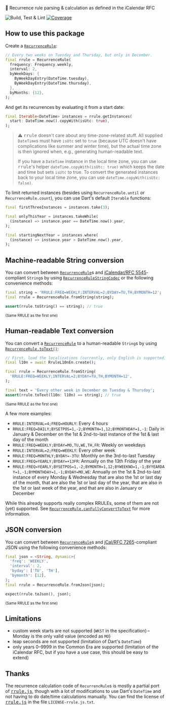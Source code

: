 🔁 Recurrence rule parsing & calculation as defined in the iCalendar RFC

![Build, Test & Lint](https://github.com/JonasWanke/rrule/workflows/Build,%20Test%20&%20Lint/badge.svg)
[![Coverage](https://codecov.io/gh/JonasWanke/rrule/branch/main/graph/badge.svg)](https://codecov.io/gh/JonasWanke/rrule)

## How to use this package

Create a [`RecurrenceRule`]:

```dart
// Every two weeks on Tuesday and Thursday, but only in December.
final rrule = RecurrenceRule(
  frequency: Frequency.weekly,
  interval: 2,
  byWeekDays: {
    ByWeekDayEntry(DateTime.tuesday),
    ByWeekDayEntry(DateTime.thursday),
  },
  byMonths: {12},
);
```

And get its recurrences by evaluating it from a start date:

```dart
final Iterable<DateTime> instances = rrule.getInstances(
  start: DateTime.now().copyWith(isUtc: true),
);
```

> ⚠️ <kbd>rrule</kbd> doesn't care about any time-zone-related stuff.
> All supplied `DateTime`s must have `isUtc` set to `true` (because UTC doesn't have complications like summer and winter time), but the actual time zone is then ignored when, e.g., generating human-readable text.
>
> If you have a `DateTime` instance in the local time zone, you can use <kbd>rrule</kbd>'s helper `dateTime.copyWith(isUtc: true)` which keeps the date and time but sets `isUtc` to true.
> To convert the generated instances back to your local time zone, you can use `dateTime.copyWith(isUtc: false)`.

To limit returned instances (besides using `RecurrenceRule.until` or `RecurrenceRule.count`), you can use Dart's default `Iterable` functions:

```dart
final firstThreeInstances = instances.take(3);

final onlyThisYear = instances.takeWhile(
  (instance) => instance.year == DateTime.now().year,
);

final startingNextYear = instances.where(
  (instance) => instance.year > DateTime.now().year,
);
```

## Machine-readable String conversion

You can convert between [`RecurrenceRule`]s and [iCalendar/RFC 5545][RFC 5545]-compliant `String`s by using [`RecurrenceRuleStringCodec`] or the following convenience methods:

```dart
final string = 'RRULE:FREQ=WEEKLY;INTERVAL=2;BYDAY=TU,TH;BYMONTH=12';
final rrule = RecurrenceRule.fromString(string);

assert(rrule.toString() == string); // true
```

<sup>(Same RRULE as the first one)</sup>

## Human-readable Text conversion

You can convert a [`RecurrenceRule`] to a human-readable `String`s by using [`RecurrenceRule.toText()`]:

```dart
// First, load the localizations (currently, only English is supported):
final l10n = await RruleL10nEn.create();

final rrule = RecurrenceRule.fromString(
  'RRULE:FREQ=WEEKLY;INTERVAL=2;BYDAY=TU,TH;BYMONTH=12',
);

final text = 'Every other week in December on Tuesday & Thursday';
assert(rrule.toText(l10n: l10n) == string); // true
```

<sup>(Same RRULE as the first one)</sup>

A few more examples:

* `RRULE:INTERVAL=4;FREQ=HOURLY`: Every 4 hours
* `RRULE:FREQ=DAILY;BYSETPOS=1,-2;BYMONTH=1,12;BYMONTHDAY=1,-1`: Daily in January & December on the 1st & 2nd-to-last instance of the 1st & last day of the month
* `RRULE:FREQ=WEEKLY;BYDAY=MO,TU,WE,TH,FR`: Weekly on weekdays
* `RRULE:INTERVAL=2;FREQ=WEEKLY`: Every other week
* `RRULE:FREQ=MONTHLY;BYDAY=-3TU`: Monthly on the 3rd-to-last Tuesday
* `RRULE:FREQ=YEARLY;BYDAY=+13FR`: Annually on the 13th Friday of the year
* `RRULE:FREQ=YEARLY;BYSETPOS=1,-2;BYMONTH=1,12;BYWEEKNO=1,-1;BYYEARDAY=1,-1;BYMONTHDAY=1,-1;BYDAY=MO,WE`: Annually on the 1st & 2nd-to-last instance of every Monday & Wednesday that are also the 1st or last day of the month, that are also the 1st or last day of the year, that are also in the 1st or last week of the year, and that are also in January or December

While this already supports really complex RRULEs, some of them are not (yet) supported. See [`RecurrenceRule.canFullyConvertToText`] for more information.

## JSON conversion

You can convert between [`RecurrenceRule`]s and [jCal/RFC 7265][RFC 7265]-compliant JSON using the following convenience methods:

```dart
final json = <String, dynamic>{
  'freq': 'WEEKLY',
  'interval': 2,
  'byday': ['TU', 'TH'],
  'bymonth': [12],
};
final rrule = RecurrenceRule.fromJson(json);

expect(rrule.toJson(), json);
```

<sup>(Same RRULE as the first one)</sup>

## Limitations

* custom week starts are not supported (`WKST` in the specification) – Monday is the only valid value (encoded as `MO`)
* leap seconds are not supported (limitation of Dart's `DateTime`)
* only years 0–9999 in the Common Era are supported (limitation of the iCalendar RFC, but if you have a use case, this should be easy to extend)

## Thanks

The recurrence calculation code of `RecurrencRule`s is mostly a partial port of [<kbd>rrule.js</kbd>], though with a lot of modifications to use Dart's `DateTime` and not having to do date/time calculations manually. You can find the license of [<kbd>rrule.js</kbd>] in the file `LICENSE-rrule.js.txt`.

[<kbd>rrule.js</kbd>]: https://github.com/jakubroztocil/rrule
[RFC 5545]: https://datatracker.ietf.org/doc/html/rfc5545
[RFC 7265]: https://datatracker.ietf.org/doc/html/rfc7265
[`RecurrenceRule`]: https://pub.dev/documentation/rrule/latest/rrule/RecurrenceRule-class.html
[`RecurrenceRule.canFullyConvertToText`]: https://pub.dev/documentation/rrule/latest/rrule/RecurrenceRule/canFullyConvertToText.html
[`RecurrenceRule.toText()`]: https://pub.dev/documentation/rrule/latest/rrule/RecurrenceRule/toText.html
[`RecurrenceRuleStringCodec`]: https://pub.dev/documentation/rrule/latest/rrule/RecurrenceRuleStringCodec-class.html
